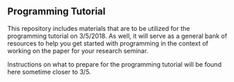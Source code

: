 ## Programming Tutorial ##

This repository includes materials that are to be utilized for the programming tutorial on 3/5/2018. As well, it will serve as a general bank of resources to help you get started with programming in the context of working on the paper for your research seminar.

Instructions on what to prepare for the programming tutorial will be found here sometime closer to 3/5.
